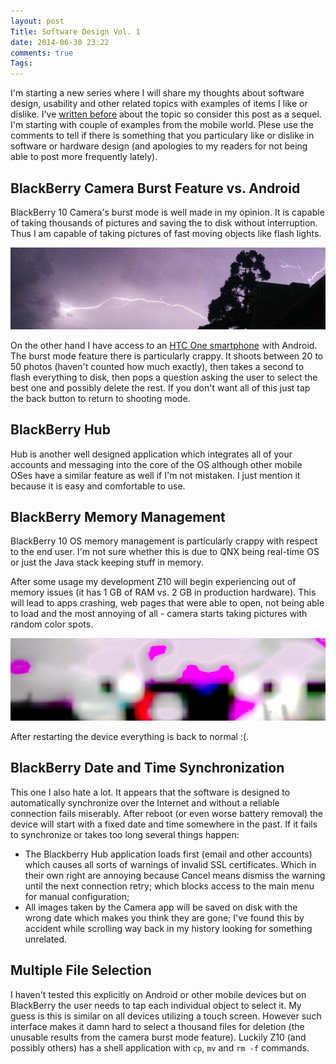 ```yaml
---
layout: post
Title: Software Design Vol. 1
date: 2014-06-30 23:22
comments: true
Tags:
---
```


I'm starting a new series where I will share my thoughts about software design,
usability and other related topics with examples of items I like or dislike.
I've
[written before](/blog/2013/05/30/why-vmware-multi-hypervisor-manager-architecture-is-wrong/)
about the topic so consider this post as a sequel. I'm starting with couple of
examples from the mobile world. Plese use the comments to tell if there is something
that you particulary like or dislike in software or hardware design
(and apologies to my readers for not being able to post more frequently lately).


BlackBerry Camera Burst Feature vs. Android
--------------------------------------------

BlackBerry 10 Camera's burst mode is well made in my opinion. It is capable of
taking thousands of pictures and saving the to disk without interruption. Thus
I am capable of taking pictures of fast moving objects like flash lights.

![Flash light](/images/flashlight.jpg "Flash light")

On the other hand I have access to an 
<a target="_blank" href="http://www.amazon.com/s/?_encoding=UTF8&camp=1789&creative=390957&field-keywords=htc%20one&linkCode=ur2&tag=atodorovorg-20&url=search-alias%3Daps&linkId=CZ33VB6BARW7FWZS">HTC One smartphone</a><img src="https://ir-na.amazon-adsystem.com/e/ir?t=atodorovorg-20&l=ur2&o=1" width="1" height="1" border="0"  style="border:none !important; margin:0px !important;" />
with Android. The burst
mode feature there is particularly crappy. It shoots between 20 to 50 photos
(haven't counted how much exactly), then takes a second to flash everything to disk,
then pops a question asking the user to select the best one and possibly delete
the rest. If you don't want all of this just tap the back button to return to
shooting mode.


BlackBerry Hub
---------------

Hub is another well designed application which integrates all of your accounts and
messaging into the core of the OS although other mobile OSes have a similar feature
as well if I'm not mistaken. I just mention it because it is easy and comfortable to use.


BlackBerry Memory Management
----------------------------

BlackBerry 10 OS memory management is particularly crappy with respect to
the end user. I'm not sure whether this is due to QNX being real-time OS
or just the Java stack keeping stuff in memory.

After some usage my development Z10 will begin experiencing out of memory issues
(it has 1 GB of RAM vs. 2 GB in production hardware). This will lead to apps
crashing, web pages that were able to open, not being able to load and the most
annoying of all - camera starts taking pictures with random color spots.

![Blackberry camera fail](/images/bbz10camerafail.jpg "BlackBerry Z10 camera fail")

After restarting the device everything is back to normal :(.

BlackBerry Date and Time Synchronization
----------------------------------------

This one I also hate a lot. It appears that the software is designed to
automatically synchronize over the Internet and without a reliable connection fails miserably.
After reboot (or even worse battery removal) the device will start with a fixed date and time
somewhere in the past. If it fails to synchronize or takes too long several things happen:

* The Blackberry Hub application loads first (email and other accounts) which causes all sorts
of warnings of invalid SSL certificates. Which in their own right are annoying because Cancel
means dismiss the warning until the next connection retry; which blocks access to the main menu
for manual configuration;
* All images taken by the Camera app will be saved on disk with the wrong date which makes you think
they are gone; I've found this by accident while scrolling way back in my history looking for something
unrelated.


Multiple File Selection
-------------------------

I haven't tested this explicitly on Android or other mobile devices but on BlackBerry
the user needs to tap each individual object to select it. My guess is this is similar
on all devices utilizing a touch screen.  However such interface makes it damn hard to
select a thousand files for deletion (the unusable results from the camera burst mode feature).
Luckily Z10 (and possibly others) has a shell application with `cp`, `mv` and `rm -f` commands.

